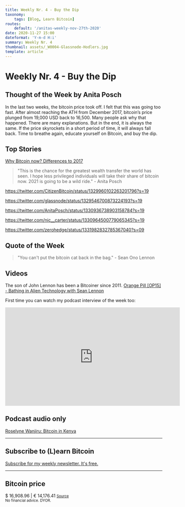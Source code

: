 ```yaml
---
title: Weekly Nr. 4 - Buy the Dip
taxonomy:
    tags: [Blog, Learn Bitcoin]
routes:
    default: '/anitas-weekly-nov-27th-2020'
date: 2020-11-27 15:00
dateformat: 'Y-m-d H:i'
summary: Weekly Nr. 4
thumbnail: assets/_W0004-Glassnode-Hodlers.jpg
template: article
---
```


# Weekly Nr. 4 - Buy the Dip

<h2>Thought of the Week by Anita Posch</h2>
In the last two weeks, the bitcoin price took off. I felt that this was going too fast. After almost reaching the ATH from December 2017,  bitcoin’s price plunged from 19,000 USD back to 16,500. Many people ask why that happened. There are many explanations. But in the end, it is always the same. If the price skyrockets in a short period of time, it will always fall back. Time to breathe again, educate yourself on Bitcoin, and buy the dip.

<h2>Top Stories</h2>
<a href="https://anitaposch.com/why-bitcoin-now-differences-to-2017/">Why Bitcoin now? Differences to 2017</a>

>"This is the chance for the greatest wealth transfer the world has seen. I hope less privileged individuals will take their share of bitcoin now. 2021 is going to be a wild ride." - Anita Posch

https://twitter.com/CitizenBitcoin/status/1329960102263201796?s=19

https://twitter.com/glassnode/status/1329546700873224193?s=19

https://twitter.com/AnitaPosch/status/1330936738903158784?s=19

https://twitter.com/nic__carter/status/1330964500779065345?s=19

https://twitter.com/zerohedge/status/1331982832785367040?s=09


<h2>Quote of the Week</h2>
<blockquote>"You can't put the bitcoin cat back in the bag." - Sean Ono Lennon</blockquote>

<h2>Videos</h2>
The son of John Lennon has been a Bitcoiner since 2011.
<a href="https://youtu.be/JGPhkZrP3tU" target="_blank" rel="noopener noreferrer">Orange Pill [OP15] - Bathing in Alien Technology with Sean Lennon</a>

First time you can watch my podcast interview of the week too: 
<iframe width="560" height="315" src="https://www.youtube.com/embed/1mYq9iCHeVg" frameborder="0" allow="accelerometer; autoplay; clipboard-write; encrypted-media; gyroscope; picture-in-picture" allowfullscreen></iframe>

<h2>Podcast audio only</h2>
<a href="https://bitcoinundco.com/en/roselyne-wanjiru/" target="_blank" rel="noopener noreferrer">Roselyne Wanjiru: Bitcoin in Kenya</a>

---
## Subscribe to (L)earn Bitcoin

[Subscribe for my weekly newsletter. It's free.](https://anita.link/weekly)

---
<div class="white-box">
<h2>Bitcoin price</h2>
$ 16,908.96 | € 14,176.41
<small><a href="https://www.coingecko.com/en/coins/bitcoin" target="_blank" rel="noopener noreferrer">Source</a></small>

</div>
<small>No financial advice. DYOR.</small>

